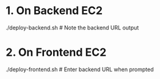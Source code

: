  # 1. On Backend EC2
./deploy-backend.sh     # Note the backend URL output

# 2. On Frontend EC2  
./deploy-frontend.sh    # Enter backend URL when prompted